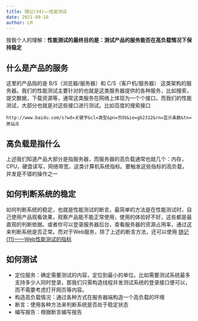 ```yaml
---
title: 随记(34)——性能测试
date: 2021-09-10
author: LM
---
```


按我个人的理解：**性能测试的最终目的是：测试产品的服务能否在高负载情况下保持稳定**

## 什么是产品的服务

这里的产品指的是  B/S（浏览器/服务器）和 C/S（客户机/服务器） 这类架构的服务器。我们的性能测试主要针对的也就是这类服务器提供的各种服务，比如搜索，提交数据，下载资源等，通常这类服务在网络上体现为一个个接口，而我们的性能测试，大部分也就是对这些接口进行测试。比如百度的搜索接口

`http://www.baidu.com/s?wd=关键字&cl=类型&pn=页码&ie=gb2312&rn=显示条数&tn=原站点`

## 高负载是指什么

上述我们知道产品大部分是指服务器，而服务器的高负载通常也就几个：内存，CPU，硬盘读写，网络带宽，这类计算机系统指标。要触发这些指标的高负载，并发是不错的操作之一

## 如何判断系统的稳定

如何判断系统的稳定，也就是性能测试的断言。最简单的方法是在性能测试时，自己使用产品观看效果，观察产品能不能正常使用，使用的体验好不好，这些都是最直观的判断依据。或者你可以登录服务器后台，查看服务器的资源占用率，通过这来判断系统是否正常。而对于Web服务，除了上述的断言方法，还可以使用 [随记(11)——Web性能测试的指标](https://ac-lm.github.io/posts/随记/随记11Web性能测试的指标/)

## 如何测试

- 定位服务：确定需要测试的内容，定位到最小的单位。比如需要测试系统最多支持多少人同时登录，那我们只需构造线程并发测试系统的登录接口便可以，而不需要考虑打开网页等内容。
- 构造高负载情况：通过各种方式在服务器端构造一个高负载的环境
- 断言：使用各种方法来判断系统是否处于稳定状态
- 编写报告：根据断言编写报告

